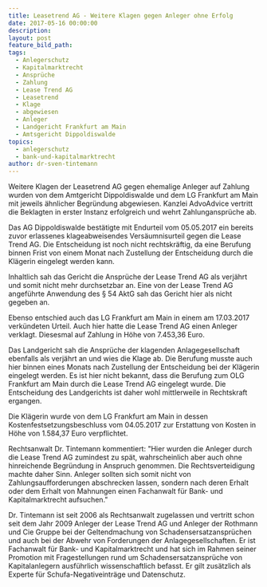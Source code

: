 ```yaml
---
title: Leasetrend AG - Weitere Klagen gegen Anleger ohne Erfolg
date: 2017-05-16 00:00:00
description:
layout: post
feature_bild_path:
tags:
  - Anlegerschutz
  - Kapitalmarktrecht
  - Ansprüche
  - Zahlung
  - Lease Trend AG
  - Leasetrend
  - Klage
  - abgewiesen
  - Anleger
  - Landgericht Frankfurt am Main
  - Amtsgericht Dippoldiswalde
topics:
  - anlegerschutz
  - bank-und-kapitalmarktrecht
author: dr-sven-tintemann
---
```



Weitere Klagen der Leasetrend AG gegen ehemalige Anleger auf Zahlung wurden von dem Amtgericht Dippoldiswalde und dem LG Frankfurt am Main mit jeweils ähnlicher Begründung abgewiesen. Kanzlei AdvoAdvice vertritt die Beklagten in erster Instanz erfolgreich und wehrt Zahlungansprüche ab.

Das AG Dippoldiswalde bestätigte mit Endurteil vom 05.05.2017 ein bereits zuvor erlassenes klageabweisendes Versäumnisurteil gegen die Lease Trend AG. Die Entscheidung ist noch nicht rechtskräftig, da eine Berufung binnen Frist von einem Monat nach Zustellung der Entscheidung durch die Klägerin eingelegt werden kann.

Inhaltlich sah das Gericht die Ansprüche der Lease Trend AG als verjährt und somit nicht mehr durchsetzbar an. Eine von der Lease Trend AG angeführte Anwendung des § 54 AktG sah das Gericht hier als nicht gegeben an.

Ebenso entschied auch das LG Frankfurt am Main in einem am 17.03.2017 verkündeten Urteil. Auch hier hatte die Lease Trend AG einen Anleger verklagt. Diesesmal auf Zahlung in Höhe von 7.453,36 Euro.

Das Landgericht sah die Ansprüche der klagenden Anlagegesellschaft ebenfalls als verjährt an und wies die Klage ab. Die Berufung musste auch hier binnen eines Monats nach Zustellung der Entscheidung bei der Klägerin eingelegt werden. Es ist hier nicht bekannt, dass die Berufung zum OLG Frankfurt am Main durch die Lease Trend AG eingelegt wurde. Die Entscheidung des Landgerichts ist daher wohl mittlerweile in Rechtskraft ergangen.

Die Klägerin wurde von dem LG Frankfurt am Main in dessen Kostenfestsetzungsbeschluss vom 04.05.2017 zur Erstattung von Kosten in Höhe von 1.584,37 Euro verpflichtet.

Rechtsanwalt Dr. Tintemann kommentiert: "Hier wurden die Anleger durch die Lease Trend AG zumindest zu spät, wahrscheinlich aber auch ohne hinreichende Begründung in Anspruch genommen. Die Rechtsverteidigung machte daher Sinn. Anleger sollten sich somit nicht von Zahlungsaufforderungen abschrecken lassen, sondern nach deren Erhalt oder dem Erhalt von Mahnungen einen Fachanwalt für Bank- und Kapitalmarktrecht aufsuchen."

Dr. Tintemann ist seit 2006 als Rechtsanwalt zugelassen und vertritt schon seit dem Jahr 2009 Anleger der Lease Trend AG und Anleger der Rothmann und Cie Gruppe bei der Geltendmachung von Schadensersatzansprüchen und auch bei der Abwehr von Forderungen der Anlagegesellschaften. Er ist Fachanwalt für Bank- und Kapitalmarktrecht und hat sich im Rahmen seiner Promotion mit Fragestellungen rund um Schadensersatzansprüche von Kapitalanlegern ausführlich wissenschaftlich befasst. Er gilt zusätzlich als Experte für Schufa-Negativeinträge und Datenschutz.